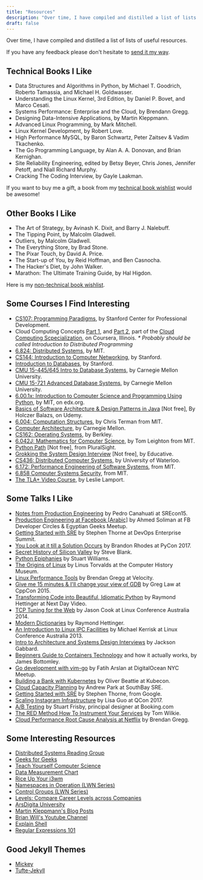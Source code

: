 ```yaml
---
title: "Resources"
description: "Over time, I have compiled and distilled a list of lists of useful resources."
draft: false
---
```


Over time, I have compiled and distilled a list of lists of useful resources.

If you have any feedback please don't hesitate to [send it my way](/contact/).

## Technical Books I Like

- Data Structures and Algorithms in Python, by Michael T. Goodrich, Roberto Tamassia, and Michael H. Goldwasser.
- Understanding the Linux Kernel, 3rd Edition, by Daniel P. Bovet, and Marco Cesati.
- Systems Performance: Enterprise and the Cloud, by Brendann Gregg.
- Designing Data-Intensive Applications, by Martin Kleppmann.
- Advanced Linux Programming, by Mark Mitchell.
- Linux Kernel Development, by Robert Love.
- High Performance MySQL, by Baron Schwartz, Peter Zaitsev & Vadim Tkachenko.
- The Go Programming Language, by Alan A. A. Donovan, and Brian Kernighan.
- Site Reliability Engineering, edited by Betsy Beyer, Chris Jones, Jennifer Petoff, and Niall Richard Murphy.
- Cracking The Coding Interview, by Gayle Laakman.

If you want to buy me a gift, a book from my [technical book wishlist](https://www.amazon.co.uk/hz/wishlist/ls/1ZVYP207HZR6H?type=wishlist&filter=unpurchased&sort=priority) would be awesome!

## Other Books I Like

- The Art of Strategy, by Avinash K. Dixit, and Barry J. Nalebuff.
- The Tipping Point, by Malcolm Gladwell.
- Outliers, by Malcolm Gladwell.
- The Everything Store, by Brad Stone.
- The Pixar Touch, by David A. Price.
- The Start-up of You, by Reid Hoffman, and Ben Casnocha.
- The Hacker's Diet, by John Walker.
- Marathon: The Ultimate Training Guide, by Hal Higdon.

Here is my [non-technical book wishlist](https://www.amazon.co.uk/hz/wishlist/ls/314HICF494KE3?type=wishlist&filter=unpurchased&sort=priority).

## Some Courses I Find Interesting

- [CS107: Programming Paradigms](https://see.stanford.edu/Course/CS107), by Stanford Center for Professional Development.
- Cloud Computing Concepts [Part 1](https://www.coursera.org/learn/cloud-computing), and [Part 2](https://www.coursera.org/learn/cloud-computing-2), part of the [Cloud Computing Scpecialization](https://www.coursera.org/specializations/cloud-computing), on Coursera, Illinois. _\* Probably should be called Introduction to Distributed Programming_
- [6.824: Distributed Systems](https://www.youtube.com/playlist?list=PLrw6a1wE39_tb2fErI4-WkMbsvGQk9_UB), by MIT.
- [CS144: Introduction to Computer Networking](https://lagunita.stanford.edu/courses/Engineering/Networking-SP/SelfPaced/about), by Stanford.
- [Introduction to Databases](https://online.stanford.edu/courses/soe-ydatabases-databases), by Stanford.
- [CMU 15-445/645 Intro to Database Systems](https://www.youtube.com/playlist?list=PLSE8ODhjZXjbohkNBWQs_otTrBTrjyohi), by Carnegie Mellon University.
- [CMU 15-721 Advanced Database Systems](https://www.youtube.com/playlist?list=PLSE8ODhjZXja7K1hjZ01UTVDnGQdx5v5U), by Carnegie Mellon University.
- [6.00.1x: Introduction to Computer Science and Programming Using Python](https://www.edx.org/course/introduction-computer-science-mitx-6-00-1x-11), by MIT, on edx.org.
- [Basics of Software Architecture & Design Patterns in Java](https://www.udemy.com/basics-of-software-architecture-design-in-java/) \[Not free\], By Holczer Balazs, on Udemy.
- [6.004: Computation Structures](https://www.youtube.com/playlist?list=PLMmkIYwZrM0XDxELmwRluWcoqZ--dHk_D), by Chris Terman from MIT.
- [Computer Architecture](https://www.youtube.com/playlist?list=PL5PHm2jkkXmi5CxxI7b3JCL1TWybTDtKq), by Carnegie Mellon.
- [CS162: Operating Systems](https://www.youtube.com/playlist?list=PL--jIyXjDXf6Q4XA6q8RYnyChYzJ0K0F2), by Berkley.
- [6.042J: Mathematics for Computer Science](https://www.youtube.com/playlist?list=PLB7540DEDD482705B), by Tom Leighton from MIT.
- [Python Path](https://www.pluralsight.com/paths/python) \[Not free\], from PluralSight.
- [Grokking the System Design Interview](https://www.educative.io/collection/5668639101419520/5649050225344512) \[Not free\], by Educative.
- [CS436: Distributed Computer Systems](https://www.youtube.com/playlist?list=PLawkBQ15NDEkDJ5IyLIJUTZ1rRM9YQq6N), by University of Waterloo.
- [6.172: Performance Engineering of Software Systems](https://ocw.mit.edu/courses/electrical-engineering-and-computer-science/6-172-performance-engineering-of-software-systems-fall-2010/index.htm), from MIT.
- [6.858 Computer Systems Security](https://www.youtube.com/playlist?list=PLUl4u3cNGP62K2DjQLRxDNRi0z2IRWnNh), from MIT.
- [The TLA+ Video Course](http://lamport.azurewebsites.net/video/videos.html), by Leslie Lamport.

## Some Talks I Like

- [Notes from Production Engineering](https://www.youtube.com/watch?v=ugkkza3vKbc) by Pedro Canahuati at SREcon15.
- [Production Engineering at Facebook \[Arabic\]](https://www.youtube.com/watch?v=DeWkPsFq3cc) by Ahmed Soliman at FB Developer Circles & Egyptian Geeks Meetup.
- [Getting Started with SRE](https://www.youtube.com/watch?v=c-w_GYvi0eA) by Stephen Thorne at DevOps Enterprise Summit.
- [You Look at it till a Solution Occurs](https://www.youtube.com/watch?v=S0CU0VqcYhI) by Brandon Rhodes at PyCon 2017.
- [Secret History of Silicon Valley](https://www.youtube.com/watch?v=ZTC_RxWN_xo) by Steve Blank.
- [Python Epiphanies](https://www.youtube.com/watch?v=Pi9NpxAvYSs) by Stuart Williams.
- [The Origins of Linux](https://www.youtube.com/watch?v=WVTWCPoUt8w) by Linus Torvalds at the Computer History Museum.
- [Linux Performance Tools](https://www.youtube.com/watch?v=FJW8nGV4jxY&list=PLuIKgvdnYfKAj3uLKtNgu69VkAn023WOX) by Brendan Gregg at Velocity.
- [Give me 15 minutes & I'll change your view of GDB](https://www.youtube.com/watch?v=PorfLSr3DDI) by Greg Law at CppCon 2015.
- [Transforming Code into Beautiful, Idiomatic Python](https://www.youtube.com/watch?v=OSGv2VnC0go) by Raymond Hettinger at Next Day Video.
- [TCP Tuning for the Web](https://www.youtube.com/watch?v=gfYYggNkM20) by Jason Cook at Linux Conference Australia 2014.
- [Modern Dictionaries](https://www.youtube.com/watch?v=p33CVV29OG8) by Raymond Hettinger.
- [An Introduction to Linux IPC Facilities](https://www.youtube.com/watch?v=vU2HDf5ZhO4) by Michael Kerrisk at Linux Conference Australia 2013.
- [Intro to Architecture and Systems Design Interviews](https://www.youtube.com/watch?v=ZgdS0EUmn70) by Jackson Gabbard.
- [Beginners Guide to Containers Technology](https://www.youtube.com/watch?v=YsYzMPptB-k) and how it actually works, by James Bottomley.
- [Go development with vim-go](https://www.youtube.com/watch?v=7BqJ8dzygtU) by Fatih Arslan at DigitalOcean NYC Meetup.
- [Building a Bank with Kubernetes](https://www.youtube.com/watch?v=YkOY7DgXKyw) by Oliver Beattie at Kubecon.
- [Cloud Capacity Planning](https://www.youtube.com/watch?v=MDQ0uEUmLOo) by Andrew Park at SouthBay SRE.
- [Getting Started with SRE](https://www.youtube.com/watch?v=c-w_GYvi0eA&feature=youtu.be) by Stephen Thorne, from Google.
- [Scaling Instagram Infrastructure](https://www.youtube.com/watch?v=hnpzNAPiC0E&feature=youtu.be) by Lisa Guo at QCon 2017.
- [A/B Testing](https://www.youtube.com/watch?v=VQpQ0YHSfqM) by Stuart Frisby, principal designer at Booking.com
- [The RED Method How To Instrument Your Services](https://www.youtube.com/watch?v=TJLpYXbnfQ4) by Tom Wilkie.
- [Cloud Performance Root Cause Analysis at Netflix](https://www.youtube.com/watch?v=03EC8uA30Pw) by Brendan Gregg.

## Some Interesting Resources

- [Distributed Systems Reading Group](http://dsrg.pdos.csail.mit.edu/papers/)
- [Geeks for Geeks](https://www.geeksforgeeks.org)
- [Teach Yourself Computer Science](https://teachyourselfcs.com/)
- [Data Measurement Chart](http://www.wu.ece.ufl.edu/links/dataRate/DataMeasurementChart.html)
- [Rice Up Your i3wm](https://www.youtube.com/playlist?list=PL5ze0DjYv5DbCv9vNEzFmP6sU7ZmkGzcf)
- [Namespaces in Operation (LWN Series)](https://lwn.net/Articles/531114/)
- [Control Groups (LWN Series)](https://lwn.net/Articles/603762/)
- [Levels: Compare Career Levels across Companies](https://www.levels.fyi)
- [ArsDigita University](http://www.aduni.org/)
- [Martin Kleppmann's Blog Posts](https://martin.kleppmann.com/archive.html)
- [Brian Will's Youtube Channel](https://www.youtube.com/user/briantwill/featured)
- [Explain Shell](https://explainshell.com)
- [Regular Expressions 101](https://regex101.com)

## Good Jekyll Themes

- [Mickey](https://github.com/vincentchan/mickey)
- [Tufte-Jekyll](https://github.com/clayh53/tufte-jekyll)
